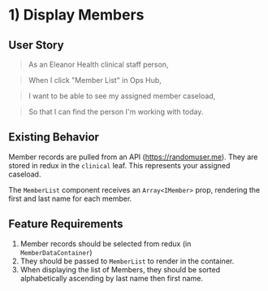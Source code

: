 # 1) Display Members

## User Story

> As an Eleanor Health clinical staff person,

> When I click "Member List" in Ops Hub,

> I want to be able to see my assigned member caseload,

> So that I can find the person I'm working with today.

## Existing Behavior

Member records are pulled from an API (https://randomuser.me). They are stored in redux in the `clinical` leaf. This represents your assigned caseload.

The `MemberList` component receives an `Array<IMember>` prop, rendering the first and last name for each member.

## Feature Requirements

1. Member records should be selected from redux (in `MemberDataContainer`)
2. They should be passed to `MemberList` to render in the container.
3. When displaying the list of Members, they should be sorted alphabetically ascending by last name then first name.
